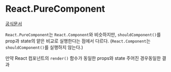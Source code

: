 # React.PureComponent 

[공식문서](https://reactjs.org/docs/react-api.html#reactpurecomponent)

`React.PureComponent`는 `React.Component`와 비슷하지만, `shouldComponent()`를 prop과 state의 얕은 비교로 실행한다는 점에서 다르다. (`React.Component`는 `shouldComponent()`를 실행하지 않는다.)

만약 React 컴포넌트의 `render()` 함수가 동일한 props와 state 주어진 경우동일한 결과